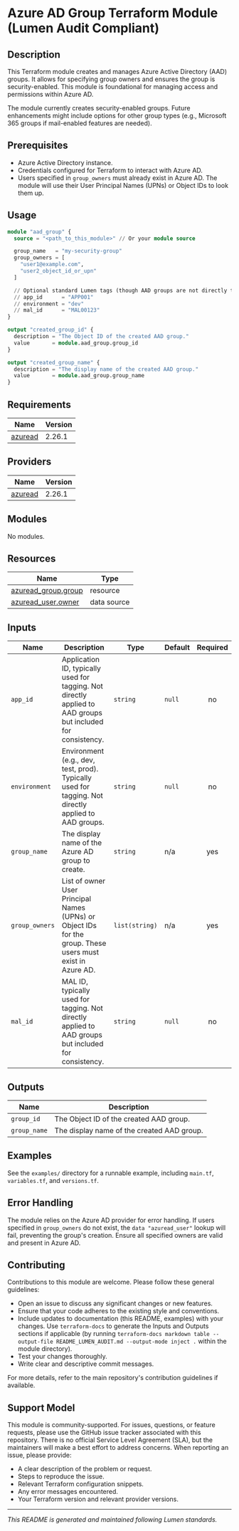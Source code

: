 # Azure AD Group Terraform Module (Lumen Audit Compliant)

## Description

This Terraform module creates and manages Azure Active Directory (AAD) groups. It allows for specifying group owners and ensures the group is security-enabled. This module is foundational for managing access and permissions within Azure AD.

The module currently creates security-enabled groups. Future enhancements might include options for other group types (e.g., Microsoft 365 groups if mail-enabled features are needed).

## Prerequisites

-   Azure Active Directory instance.
-   Credentials configured for Terraform to interact with Azure AD.
-   Users specified in `group_owners` must already exist in Azure AD. The module will use their User Principal Names (UPNs) or Object IDs to look them up.

## Usage

```terraform
module "aad_group" {
  source = "<path_to_this_module>" // Or your module source

  group_name   = "my-security-group"
  group_owners = [
    "user1@example.com",
    "user2_object_id_or_upn"
  ]

  // Optional standard Lumen tags (though AAD groups are not directly taggable with Azure tags)
  // app_id      = "APP001"
  // environment = "dev"
  // mal_id      = "MAL00123"
}

output "created_group_id" {
  description = "The Object ID of the created AAD group."
  value       = module.aad_group.group_id
}

output "created_group_name" {
  description = "The display name of the created AAD group."
  value       = module.aad_group.group_name
}
```

<!-- BEGIN_TF_DOCS -->
## Requirements

| Name | Version |
|------|---------|
| <a name="requirement_azuread"></a> [azuread](#requirement\_azuread) | 2.26.1 |

## Providers

| Name | Version |
|------|---------|
| <a name="provider_azuread"></a> [azuread](#provider\_azuread) | 2.26.1 |

## Modules

No modules.

## Resources

| Name | Type |
|------|------|
| [azuread_group.group](https://registry.terraform.io/providers/hashicorp/azuread/2.26.1/docs/resources/group) | resource |
| [azuread_user.owner](https://registry.terraform.io/providers/hashicorp/azuread/2.26.1/docs/data-sources/user) | data source |

## Inputs

| Name             | Description                                                                                                | Type           | Default   | Required   |
|------------------|------------------------------------------------------------------------------------------------------------|----------------|-----------|:----------:|
| `app_id`         | Application ID, typically used for tagging. Not directly applied to AAD groups but included for consistency. | `string`       | `null`    | no         |
| `environment`    | Environment (e.g., dev, test, prod). Typically used for tagging. Not directly applied to AAD groups.          | `string`       | `null`    | no         |
| `group_name`     | The display name of the Azure AD group to create.                                                            | `string`       | n/a       | yes        |
| `group_owners`   | List of owner User Principal Names (UPNs) or Object IDs for the group. These users must exist in Azure AD.   | `list(string)` | n/a       | yes        |
| `mal_id`         | MAL ID, typically used for tagging. Not directly applied to AAD groups but included for consistency.         | `string`       | `null`    | no         |

## Outputs

| Name          | Description                                 |
|---------------|---------------------------------------------|
| `group_id`    | The Object ID of the created AAD group.     |
| `group_name`  | The display name of the created AAD group.  |
<!-- END_TF_DOCS -->

## Examples

See the `examples/` directory for a runnable example, including `main.tf`, `variables.tf`, and `versions.tf`.

## Error Handling

The module relies on the Azure AD provider for error handling. If users specified in `group_owners` do not exist, the `data "azuread_user"` lookup will fail, preventing the group's creation. Ensure all specified owners are valid and present in Azure AD.

## Contributing

Contributions to this module are welcome. Please follow these general guidelines:
- Open an issue to discuss any significant changes or new features.
- Ensure that your code adheres to the existing style and conventions.
- Include updates to documentation (this README, examples) with your changes. Use `terraform-docs` to generate the Inputs and Outputs sections if applicable (by running `terraform-docs markdown table --output-file README_LUMEN_AUDIT.md --output-mode inject .` within the module directory).
- Test your changes thoroughly.
- Write clear and descriptive commit messages.

For more details, refer to the main repository's contribution guidelines if available.

## Support Model

This module is community-supported. For issues, questions, or feature requests, please use the GitHub issue tracker associated with this repository. There is no official Service Level Agreement (SLA), but the maintainers will make a best effort to address concerns. When reporting an issue, please provide:
- A clear description of the problem or request.
- Steps to reproduce the issue.
- Relevant Terraform configuration snippets.
- Any error messages encountered.
- Your Terraform version and relevant provider versions.

---
*This README is generated and maintained following Lumen standards.*
